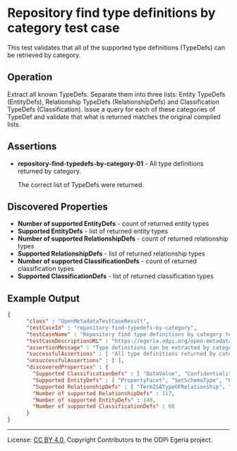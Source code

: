 <!-- SPDX-License-Identifier: CC-BY-4.0 -->
<!-- Copyright Contributors to the ODPi Egeria project. -->

# Repository find type definitions by category test case

This test validates that all of the supported type definitions (TypeDefs) can be retrieved by category.

## Operation

Extract all known TypeDefs.  Separate them into three lists: 
Entity TypeDefs (EntityDefs), 
Relationship TypeDefs (RelationshipDefs)
and Classification TypeDefs (Classification).
Issue a query for each of these categories of TypeDef and validate that what is returned matches
the original complied lists.

## Assertions

* **repository-find-typedefs-by-category-01** - All type definitions returned by category.

   The correct list of TypeDefs were returned.

## Discovered Properties

* **Number of supported EntityDefs** - count of returned entity types
* **Supported EntityDefs** - list of returned entity types
* **Number of supported RelationshipDefs** - count of returned relationship types
* **Supported RelationshipDefs** - list of returned relationship types
* **Number of supported ClassificationDefs** - count of returned classification types
* **Supported ClassificationDefs** - list of returned classification types

## Example Output

```json
{
      "class" : "OpenMetadataTestCaseResult",
      "testCaseId" : "repository-find-typedefs-by-category",
      "testCaseName" : "Repository find type definitions by category test case",
      "testCaseDescriptionURL" : "https://egeria.odpi.org/open-metadata-conformance-suite/docs/repository-workbench/repository-find-typedefs-by-category-test-case.md",
      "assertionMessage" : "Type definitions can be extracted by category",
      "successfulAssertions" : [ "All type definitions returned by category." ],
      "unsuccessfulAssertions" : [ ],
      "discoveredProperties" : {
        "Supported ClassificationDefs" : [ "DataValue", "Confidentiality", "NamingConventionRule", "ControlPoint", "MetadataServer", "AbstractConcept", "CloudService", "SpineAttribute", "ListenerInterface", "MeteringLog", "ContextDefinition", "PrimaryKey", "DataVirtualizationEngine", "NotificationManager", "PublisherInterface", "MobileAsset", "Webserver", "DataMovementEngine", "PrimeWord", "ClassWord", "ActivityDescription", "SecureLocation", "RelationalView", "SpineObject", "CanonicalVocabulary", "Set", "AuditLog", "Campaign", "CloudPlatform", "ApplicationServer", "FixedLocation", "FileSystem", "AuditLogFile", "CloudProvider", "GovernanceDaemon", "DataStoreEncoding", "DatabaseServer", "VerificationPoint", "GovernanceProject", "Task", "ContentManager", "Retention", "GlossaryProject", "RepositoryProxy", "Criticality", "EnforcementPoint", "AnalyticsEngine", "SubjectArea", "ExceptionBacklog", "GovernanceMeasurementsResultsDataSet", "ReportingEngine", "RequestResponseInterface", "ExceptionLogFile", "Folder", "CyberLocation", "StewardshipServer", "Taxonomy", "ObjectIdentifier", "Confidence", "WorkflowEngine" ],
        "Supported EntityDefs" : [ "PropertyFacet", "SetSchemaType", "UserIdentity", "NoteEntry", "Referenceable", "ExternalId", "Document", "Network", "KeystoreFile", "SoftwareServerCapability", "Database", "StructSchemaType", "GovernanceProcedure", "MetadataRepositoryCohort", "ImplementationSnippet", "APISchemaType", "ProjectCharter", "InformationView", "DocumentSchemaAttribute", "SimpleDocumentType", "ComplexSchemaType", "LicenseType", "TabularSchemaType", "Connection", "GovernanceControl", "GovernanceZone", "GlossaryCategory", "DataClass", "APIOperation", "Asset", "HostCluster", "Regulation", "Like", "DocumentStore", "InformalTag", "Team", "GraphEdge", "Glossary", "MetadataCollection", "EventSet", "GovernanceProcess", "GovernanceDriver", "MetadataRepository", "ReferenceCodeTable", "DeployedSoftwareComponent", "EngineProfile", "GovernancePrinciple", "Organization", "BoundedSchemaType", "BusinessCapability", "GovernanceDefinition", "Process", "MediaFile", "SchemaElement", "OperatingPlatform", "NamingStandardRule", "GovernanceStrategy", "CertificationType", "ExternalGlossaryLink", "RelatedMedia", "LogFile", "Topic", "SoftwareServer", "GovernanceOfficer", "TabularColumn", "GovernancePolicy", "Infrastructure", "CohortRegistryStore", "SchemaAttribute", "DerivedRelationalColumn", "NetworkGateway", "RelationalColumnType", "MapSchemaType", "ITInfrastructure", "Engine", "PrivateTag", "DerivedSchemaAttribute", "GraphStore", "CohortMember", "RelationalColumn", "SetDocumentType", "GovernanceObligation", "TabularColumnType", "ArrayDocumentType", "ObjectAttribute", "StructDocumentType", "DataSet", "Project", "ArraySchemaType", "MapDocumentType", "Meeting", "RelationalTableType", "ActorProfile", "ToDo", "OrganizationalControl", "GovernanceMetric", "ConnectorType", "ObjectSchemaType", "Community", "Location", "VirtualContainer", "DeployedReport", "GovernanceRule", "FileFolder", "NamingStandardRuleSet", "Comment", "DataStore", "ReferenceCodeMappingTable", "SubscriberList", "DocumentSchemaType", "GlossaryTerm", "Person", "PrimitiveSchemaType", "ContactDetails", "Form", "Application", "GraphVertex", "Rating", "RelationalDBSchemaType", "Collection", "SchemaType", "TechnicalControl", "Endpoint", "GovernanceApproach", "VirtualConnection", "DeployedDatabaseSchema", "ControlledGlossaryTerm", "GraphSchemaType", "DataFile", "Host", "RelationalTable", "EnterpriseAccessLayer", "DeployedAPI", "NoteLog", "MediaCollection", "GovernanceResponsibility", "ExternalReference", "KeyStoreCollection", "EventType", "SchemaLinkElement" ],
        "Supported RelationshipDefs" : [ "TermISATypeOFRelationship", "StaffAssignment", "CategoryAnchor", "AssetLocation", "ProfileIdentity", "GovernanceControlLink", "ProjectCharterLink", "BusinessCapabilityControls", "GovernanceProcessImplementation", "ProcessOutput", "Antonym", "NestedLocation", "ReplacementTerm", "GovernanceResults", "AdjacentLocation", "AttachedNoteLog", "GovernanceResponse", "SoftwareComponentDeployment", "UsedInContext", "HostNetwork", "MediaReference", "DataClassHierarchy", "Synonym", "HostClusterMember", "GovernancePost", "LinkedFile", "License", "Peer", "NestedFile", "DataClassComposition", "APIRequest", "Translation", "APIOperations", "ProjectTeam", "FolderHierarchy", "PreferredTerm", "AttachedLike", "RegulationCertificationType", "CohortMemberMetadataCollection", "TopicSubscribers", "NetworkGatewayLink", "MapFromElementType", "GovernanceRuleImplementation", "ProjectMeeting", "CommunityResources", "ProcessInput", "DeployedVirtualContainer", "ServerSupportedCapability", "ZoneGovernance", "ValidValue", "CommunityMembership", "ConnectionToAsset", "RuntimeForProcess", "ServerEndpoint", "AssetServerUse", "TermHASARelationship", "GovernanceDefinitionMetric", "LinkedType", "ReferenceableFacet", "Leadership", "LinkedMedia", "ActorCollection", "TermCategorization", "ToDoOnReferenceable", "LibraryTermReference", "ProjectScope", "ContactThrough", "Certification", "SchemaQueryImplementation", "GroupedMedia", "HostOperatingPlatform", "SchemaAttributeType", "MeetingOnReferenceable", "ServerDeployment", "APIEndpoint", "HostLocation", "CategoryHierarchyLink", "SchemaTypeImplementation", "MapToElementType", "ExternalIdScope", "CollectionMembership", "ConnectionEndpoint", "AttachedNoteLogEntry", "AssetSchemaType", "LibraryCategoryReference", "DataClassAssignment", "AttributeForSchema", "ToDoSource", "APIHeader", "AttachedComment", "AttachedRating", "GovernancePolicyLink", "ConnectionConnectorType", "TermAnchor", "ProjectDependency", "RelatedTerm", "ExternallySourcedGlossary", "DataContentForDataSet", "GovernanceImplementation", "OrganizationalCapability", "APIResponse", "ExternalIdLink", "AcceptedAnswer", "GraphEdgeLink", "Contributor", "AttachedTag", "ExternalReferenceLink", "ProjectHierarchy", "ForeignKey", "ProjectResources", "TermTYPEDBYRelationship", "EmbeddedConnection", "SemanticAssignment", "MetadataCohortPeer", "SchemaLinkToType", "ResponsibilityStaffContact", "ISARelationship" ],
        "Number of supported RelationshipDefs" : 117,
        "Number of supported EntityDefs" : 140,
        "Number of supported ClassificationDefs" : 60
      }
}
```


----
License: [CC BY 4.0](https://creativecommons.org/licenses/by/4.0/),
Copyright Contributors to the ODPi Egeria project.